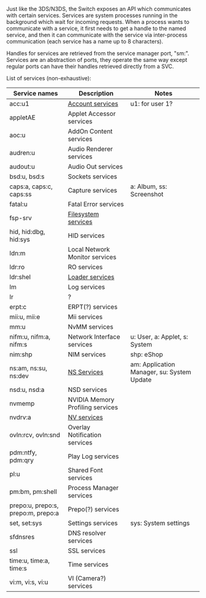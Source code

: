 Just like the 3DS/N3DS, the Switch exposes an API which communicates
with certain services. Services are system processes running in the
background which wait for incoming requests. When a process wants to
communicate with a service, it first needs to get a handle to the named
service, and then it can communicate with the service via inter-process
communication (each service has a name up to 8 characters).

Handles for services are retrieved from the service manager port, "sm:".
Services are an abstraction of ports, they operate the same way except
regular ports can have their handles retrieved directly from a SVC.

List of services
(non-exhaustive):

| Service names                      | Description                                                | Notes                                      |
| ---------------------------------- | ---------------------------------------------------------- | ------------------------------------------ |
| acc:u1                             | [Account services](Account%20services.md "wikilink")       | u1: for user 1?                            |
| appletAE                           | Applet Accessor services                                   |                                            |
| aoc:u                              | AddOn Content services                                     |                                            |
| audren:u                           | Audio Renderer services                                    |                                            |
| audout:u                           | Audio Out services                                         |                                            |
| bsd:u, bsd:s                       | Sockets services                                           |                                            |
| caps:a, caps:c, caps:ss            | Capture services                                           | a: Album, ss: Screenshot                   |
| fatal:u                            | Fatal Error services                                       |                                            |
| fsp-srv                            | [Filesystem services](Filesystem%20services.md "wikilink") |                                            |
| hid, hid:dbg, hid:sys              | HID services                                               |                                            |
| ldn:m                              | Local Network Monitor services                             |                                            |
| ldr:ro                             | RO services                                                |                                            |
| ldr:shel                           | [Loader services](Loader%20services.md "wikilink")         |                                            |
| lm                                 | Log services                                               |                                            |
| lr                                 | ?                                                          |                                            |
| erpt:c                             | ERPT(?) services                                           |                                            |
| mii:u, mii:e                       | Mii services                                               |                                            |
| mm:u                               | NvMM services                                              |                                            |
| nifm:u, nifm:a, nifm:s             | Network Interface services                                 | u: User, a: Applet, s: System              |
| nim:shp                            | NIM services                                               | shp: eShop                                 |
| ns:am, ns:su, ns:dev               | [NS Services](NS%20Services.md "wikilink")                 | am: Application Manager, su: System Update |
| nsd:u, nsd:a                       | NSD services                                               |                                            |
| nvmemp                             | NVIDIA Memory Profiling services                           |                                            |
| nvdrv:a                            | [NV services](NV%20services.md "wikilink")                 |                                            |
| ovln:rcv, ovln:snd                 | Overlay Notification services                              |                                            |
| pdm:ntfy, pdm:qry                  | Play Log services                                          |                                            |
| pl:u                               | Shared Font services                                       |                                            |
| pm:bm, pm:shell                    | Process Manager services                                   |                                            |
| prepo:u, prepo:s, prepo:m, prepo:a | Prepo(?) services                                          |                                            |
| set, set:sys                       | Settings services                                          | sys: System settings                       |
| sfdnsres                           | DNS resolver services                                      |                                            |
| ssl                                | SSL services                                               |                                            |
| time:u, time:a, time:s             | Time services                                              |                                            |
| vi:m, vi:s, vi:u                   | VI (Camera?) services                                      |                                            |

